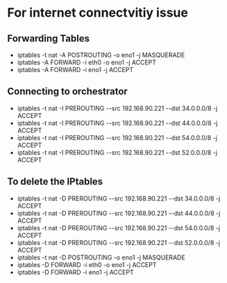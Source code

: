 # For internet connectvitiy issue

## Forwarding Tables
* iptables -t nat -A POSTROUTING -o eno1 -j MASQUERADE
* iptables -A FORWARD -i eth0 -o eno1 -j ACCEPT
* iptables -A FORWARD -i  eno1 -j ACCEPT

## Connecting to orchestrator
* iptables -t nat -I PREROUTING --src 192.168.90.221 --dst 34.0.0.0/8  -j ACCEPT
* iptables -t nat -I PREROUTING --src 192.168.90.221 --dst 44.0.0.0/8  -j ACCEPT
* iptables -t nat -I PREROUTING --src 192.168.90.221 --dst 54.0.0.0/8  -j ACCEPT
* iptables -t nat -I PREROUTING --src 192.168.90.221 --dst 52.0.0.0/8  -j ACCEPT

## To delete the IPtables
* iptables -t nat -D PREROUTING --src 192.168.90.221 --dst 34.0.0.0/8  -j ACCEPT
* iptables -t nat -D PREROUTING --src 192.168.90.221 --dst 44.0.0.0/8 -j ACCEPT
* iptables -t nat -D PREROUTING --src 192.168.90.221 --dst 54.0.0.0/8 -j ACCEPT
* iptables -t nat -D PREROUTING --src 192.168.90.221 --dst 52.0.0.0/8 -j ACCEPT
* iptables -t nat -D POSTROUTING -o eno1 -j MASQUERADE
* iptables -D FORWARD -i eth0 -o eno1 -j ACCEPT
* iptables -D FORWARD -i  eno1 -j ACCEPT

